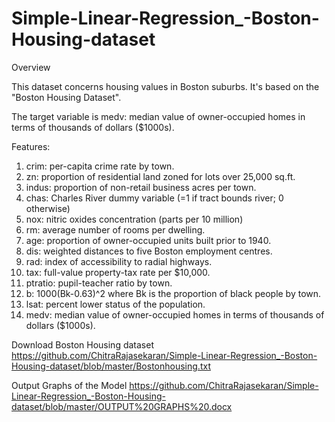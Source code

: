 # Simple-Linear-Regression_-Boston-Housing-dataset

Overview

This dataset concerns housing values in Boston suburbs. It's based on the "Boston Housing Dataset".

The target variable is medv: median value of owner-occupied homes in terms of thousands of dollars ($1000s).

Features:
1.	crim: per-capita crime rate by town.
2.	zn: proportion of residential land zoned for lots over 25,000 sq.ft.
3.	indus: proportion of non-retail business acres per town.
4.	chas: Charles River dummy variable (=1 if tract bounds river; 0 otherwise)
5.	nox: nitric oxides concentration (parts per 10 million)
6.	rm: average number of rooms per dwelling.
7.	age: proportion of owner-occupied units built prior to 1940.
8.	dis: weighted distances to five Boston employment centres.
9.	rad: index of accessibility to radial highways.
10.	tax: full-value property-tax rate per $10,000.
11.	ptratio: pupil-teacher ratio by town.
12.	b: 1000(Bk-0.63)^2 where Bk is the proportion of black people by town.
13.	lsat: percent lower status of the population.
14.	medv: median value of owner-occupied homes in terms of thousands of dollars ($1000s).

Download 
Boston Housing dataset https://github.com/ChitraRajasekaran/Simple-Linear-Regression_-Boston-Housing-dataset/blob/master/Bostonhousing.txt

Output Graphs of the Model https://github.com/ChitraRajasekaran/Simple-Linear-Regression_-Boston-Housing-dataset/blob/master/OUTPUT%20GRAPHS%20.docx



